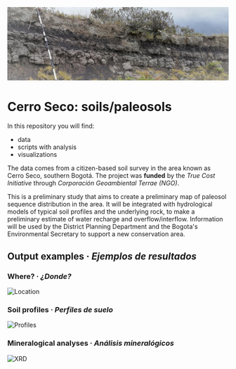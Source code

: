 ![Residual and buried paleosol in Cerro Seco (tepetate, cangahua)](./IMG_20210307_110010.jpg)

# Cerro Seco: soils/paleosols
 In this repository you will find:
 * data
 * scripts with analysis 
 * visualizations 


 The data comes from a citizen-based soil survey in the area known as Cerro Seco,  southern Bogotá. The project was **funded** by the *True Cost Initiative* through *Corporación Geoambiental Terrae (NGO)*. 
 
 This is a preliminary study that aims to create a preliminary map of paleosol sequence distribution in the area. It will be integrated with hydrological models of typical soil profiles and the underlying rock, to make a preliminary estimate of water recharge and overflow/interflow. Information will be used by the District Planning Department and the Bogota's Environmental Secretary to support a new conservation area.
 
## Output examples · *Ejemplos de resultados*

### Where? · *¿Donde?*
 
 ![Location](https://raw.githubusercontent.com/cmguiob/TCI_CerroSeco_git/main/Analisis/02_TCI_CS_Output_localizaciones_files/figure-html/map-1.png)
 
 ### Soil profiles · *Perfiles de suelo*
 ![Profiles](https://raw.githubusercontent.com/cmguiob/TCI_CerroSeco_git/main/Analisis/02_TCI_CS_Output_localizaciones_files/figure-html/profiles-1.png)
 
 ### Mineralogical analyses · *Análisis mineralógicos*
 ![XRD](https://raw.githubusercontent.com/cmguiob/TCI_CerroSeco_git/main/Analisis/03_TCI_CS_Output_XRD_files/figure-html/layout_03-1.png)
